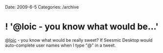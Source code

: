 Date: 2009-6-5
Categories: /archive

# ! '@loic - you know what would be...'

@<a href="http://twitter.com/loic">loic</a> - you know what would be really sweet? If Seesmic Desktop would auto-complete user names when I type "@" in a tweet.
